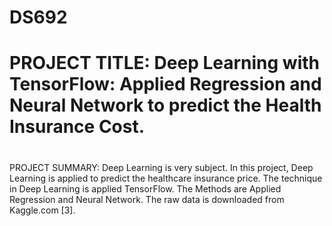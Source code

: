# DS692
# PROJECT TITLE: Deep Learning with TensorFlow: Applied Regression and Neural Network to predict the Health Insurance Cost.
#
#
PROJECT SUMMARY: 
Deep Learning is very subject. In this project, Deep Learning is applied to predict the healthcare insurance price. The technique in Deep Learning is applied TensorFlow. The Methods are Applied Regression and Neural Network. The raw data is downloaded from Kaggle.com [3].
